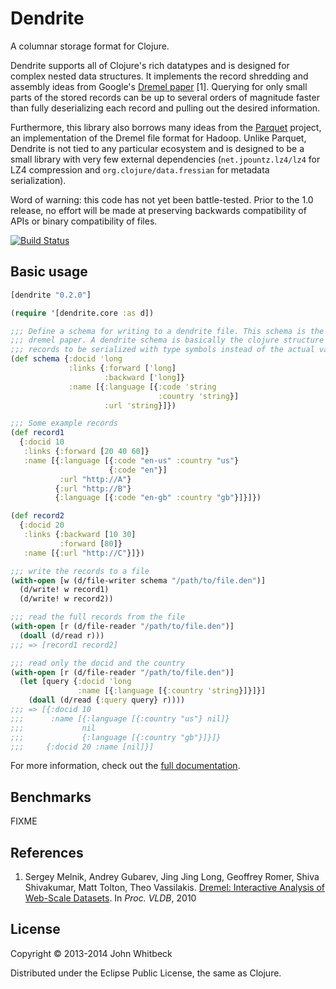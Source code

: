 # Dendrite

A columnar storage format for Clojure.

Dendrite supports all of Clojure's rich datatypes and is designed for complex nested data structures. It
implements the record shredding and assembly ideas from Google's
[Dremel paper][Dremel] [1]. Querying for only small parts of the stored
records can be up to several orders of magnitude faster than fully deserializing each record and pulling out
the desired information.

[Dremel]: http://research.google.com/pubs/pub36632.html

Furthermore, this library also borrows many ideas from the [Parquet][] project, an
implementation of the Dremel file format for Hadoop. Unlike Parquet, Dendrite is not tied to any particular
ecosystem and is designed to be a small library with very few external dependencies (`net.jpountz.lz4/lz4` for
LZ4 compression and `org.clojure/data.fressian` for metadata serialization).

[Parquet]: http://parquet.io/

Word of warning: this code has not yet been battle-tested. Prior to the 1.0 release, no effort will be made at
preserving backwards compatibility of APIs or binary compatibility of files.

[![Build Status](https://travis-ci.org/jwhitbeck/dendrite.png)](https://travis-ci.org/jwhitbeck/dendrite.png)

## Basic usage

```clojure
[dendrite "0.2.0"]

(require '[dendrite.core :as d])

;;; Define a schema for writing to a dendrite file. This schema is the one from the
;;; dremel paper. A dendrite schema is basically the clojure structure of the
;;; records to be serialized with type symbols instead of the actual values.
(def schema {:docid 'long
             :links {:forward ['long]
                     :backward ['long]}
             :name [{:language [{:code 'string
                                 :country 'string}]
                     :url 'string}]})

;;; Some example records
(def record1
  {:docid 10
   :links {:forward [20 40 60]}
   :name [{:language [{:code "en-us" :country "us"}
                      {:code "en"}]
           :url "http://A"}
          {:url "http://B"}
          {:language [{:code "en-gb" :country "gb"}]}]})

(def record2
  {:docid 20
   :links {:backward [10 30]
           :forward [80]}
   :name [{:url "http://C"}]})

;;; write the records to a file
(with-open [w (d/file-writer schema "/path/to/file.den")]
  (d/write! w record1)
  (d/write! w record2))

;;; read the full records from the file
(with-open [r (d/file-reader "/path/to/file.den")]
  (doall (d/read r)))
;;; => [record1 record2]

;;; read only the docid and the country
(with-open [r (d/file-reader "/path/to/file.den")]
  (let [query {:docid 'long
               :name [{:language [{:country 'string}]}]}]
    (doall (d/read {:query query} r))))
;;; => [{:docid 10
;;;      :name [{:language [{:country "us"} nil]}
;;;             nil
;;;             {:language [{:country "gb"}]}]}
;;;     {:docid 20 :name [nil]}]
```

For more information, check out the [full documentation](FIXME).

## Benchmarks

FIXME

## References

1. Sergey Melnik, Andrey Gubarev, Jing Jing Long, Geoffrey Romer, Shiva Shivakumar, Matt Tolton, Theo Vassilakis.
[Dremel: Interactive Analysis of Web-Scale Datasets][Dremel].
In _Proc. VLDB_, 2010

## License

Copyright &copy; 2013-2014 John Whitbeck

Distributed under the Eclipse Public License, the same as Clojure.
